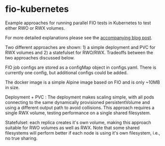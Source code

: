 # fio-kubernetes

Example approaches for running parallel FIO tests in Kubernetes to test either RWO or RWX volumes.

For more detailed explanations please see the [accompanying blog post](https://medium.com/@joshua_robinson/storage-benchmarking-with-fio-in-kubernetes-14cf29dc5375).

Two different approaches are shown: 1) a simple deployment and PVC for RWX volumes and 2) a statefulset for RWO/RWX. Tradeoffs between the two approaches discussed below.

FIO job configs are stored as a configMap object in configs.yaml. There is currently one config, but additional configs could be added.

The docker image is a simple Alpine image based on FIO and is only ~10MB in size.

Deployment + PVC : The deployment makes scaling simple, with all pods connecting to the same dynamically provisioned persistentVolume and using a different output path to avoid collisions. This approach requires a single RWX volume, testing performance on a single shared filesystem.

Statefulset: each replica creates it's own volume, making this approach suitable for RWO volumes as well as RWX. Note that some shared filesystems will perform better if each node is using it's own filesystem, i.e., no true sharing.

